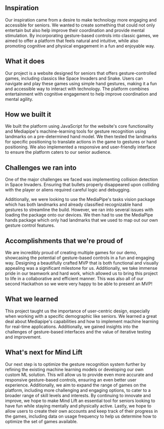 ## Inspiration
Our inspiration came from a desire to make technology more engaging and accessible for seniors. We wanted to create something that could not only entertain but also help improve their coordination and provide mental stimulation. By incorporating gesture-based controls into classic games, we aimed to offer a platform that feels natural and intuitive, while also promoting cognitive and physical engagement in a fun and enjoyable way.

## What it does
Our project is a website designed for seniors that offers gesture-controlled games, including classics like Space Invaders and Snake. Users can navigate and play these games using simple hand gestures, making it a fun and accessible way to interact with technology. The platform combines entertainment with cognitive engagement to help improve coordination and mental agility.

## How we built it
We built the platform using JavaScript for the website's core functionality and Mediapipe's machine-learning tools for gesture recognition using landmarks on a pre-determined hand model. We then tested the landmarks for specific positioning to translate actions in the game to gestures or hand positioning. We also implemented a responsive and user-friendly interface to ensure the platform caters to our senior audience.

## Challenges we ran into
One of the major challenges we faced was implementing collision detection in Space Invaders. Ensuring that bullets properly disappeared upon colliding with the player or aliens required careful logic and debugging. 

Additionally, we were looking to use the MediaPipe's tasks vision package which has both landmarks and already classified recognizable hand gestures to streamline the build. However, we ran into several issues with loading the package onto our devices. We then had to use the MediaPipe hands package which only had landmarks that we used to map out our own gesture control features.

## Accomplishments that we're proud of
We are incredibly proud of creating multiple games for our demo, showcasing the potential of gesture-based controls in a fun and engaging way. Designing a beautifully crafted MVP that is both functional and visually appealing was a significant milestone for us. Additionally, we take immense pride in our teamwork and hard work, which allowed us to bring this project to life in a collaborative and efficient manner. This was also all of our second Hackathon so we were very happy to be able to present an MVP!

## What we learned
This project taught us the importance of user-centric design, especially when working with a specific demographic like seniors. We learned a great deal about Mediapipe's capabilities and how to implement machine learning for real-time applications. Additionally, we gained insights into the challenges of gesture-based interfaces and the value of iterative testing and improvement.

## What's next for Mind Lift
Our next step is to optimize the gesture recognition system further by refining the existing machine learning models or developing our own custom ML solution. This will allow us to provide even more accurate and responsive gesture-based controls, ensuring an even better user experience. Additionally, we aim to expand the range of games on the platform, including more challenging and engaging options, to cater to a broader range of skill levels and interests. By continuing to innovate and improve, we hope to make Mind Lift an essential tool for seniors looking to have fun while staying mentally and physically active. Lastly, we hope to allow users to create their own accounts and keep track of their progress in the games, including data on usage frequency to help us determine how to optimize the set of games available. 
